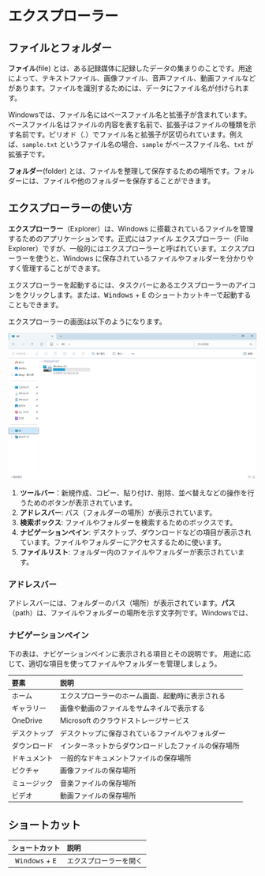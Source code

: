 # エクスプローラー

## ファイルとフォルダー

**ファイル**(file) とは、ある記録媒体に記録したデータの集まりのことです。用途によって、テキストファイル、画像ファイル、音声ファイル、動画ファイルなどがあります。ファイルを識別するためには、データにファイル名が付けられます。

Windowsでは、ファイル名にはベースファイル名と拡張子が含まれています。ベースファイル名はファイルの内容を表す名前で、拡張子はファイルの種類を示す名前です。ピリオド（.）でファイル名と拡張子が区切られています。例えば、`sample.txt` というファイル名の場合、`sample` がベースファイル名、`txt` が拡張子です。

**フォルダー**(folder) とは、ファイルを整理して保存するための場所です。フォルダーには、ファイルや他のフォルダーを保存することができます。

## エクスプローラーの使い方

**エクスプローラー**（Explorer）は、Windows に搭載されているファイルを管理するためのアプリケーションです。正式にはファイル エクスプローラー（File Explorer）ですが、一般的にはエクスプローラーと呼ばれています。エクスプローラーを使うと、Windows に保存されているファイルやフォルダーを分かりやすく管理することができます。

エクスプローラーを起動するには、タスクバーにあるエクスプローラーのアイコンをクリックします。または、<kbd>Windows</kbd> + <kbd>E</kbd> のショートカットキーで起動することもできます。

エクスプローラーの画面は以下のようになります。

![エクスプローラー](../how-to-use/images/explorer/explorer.png)

1. **ツールバー**：新規作成、コピー、貼り付け、削除、並べ替えなどの操作を行うためのボタンが表示されています。
2. **アドレスバー**: パス（フォルダーの場所）が表示されています。
3. **検索ボックス**: ファイルやフォルダーを検索するためのボックスです。
4. **ナビゲーションペイン**: デスクトップ、ダウンロードなどの項目が表示されています。ファイルやフォルダーにアクセスするために使います。
5. **ファイルリスト**: フォルダー内のファイルやフォルダーが表示されています。

### アドレスバー

アドレスバーには、フォルダーのパス（場所）が表示されています。**パス**（path）は、ファイルやフォルダーの場所を示す文字列です。Windowsでは、


### ナビゲーションぺイン
下の表は、ナビゲーションぺインに表示される項目とその説明です。
用途に応じて、適切な項目を使ってファイルやフォルダーを管理しましょう。

| 要素         | 説明                                                 |
| :----------- | :--------------------------------------------------- |
| ホーム       | エクスプローラーのホーム画面、起動時に表示される     |
| ギャラリー   | 画像や動画のファイルをサムネイルで表示する           |
| OneDrive     | Microsoft のクラウドストレージサービス               |
| デスクトップ | デスクトップに保存されているファイルやフォルダー     |
| ダウンロード | インターネットからダウンロードしたファイルの保存場所 |
| ドキュメント | 一般的なドキュメントファイルの保存場所               |
| ピクチャ     | 画像ファイルの保存場所                               |
| ミュージック | 音楽ファイルの保存場所                               |
| ビデオ       | 動画ファイルの保存場所                               |



## ショートカット

|          ショートカット           | 説明                   |
| :-------------------------------: | :--------------------- |
| <kbd>Windows</kbd> + <kbd>E</kbd> | エクスプローラーを開く |